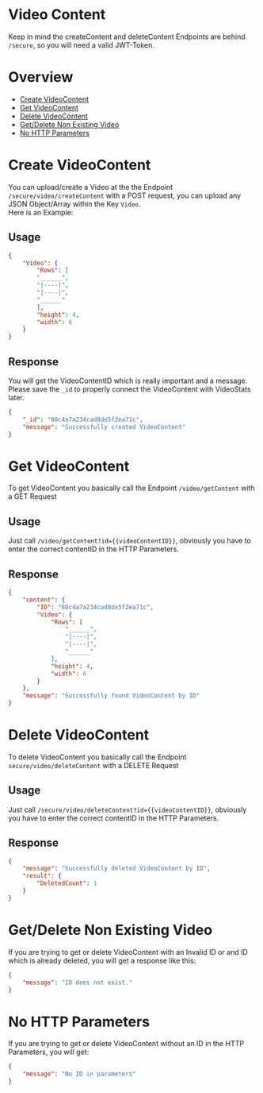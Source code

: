 # Video Content
Keep in mind the createContent and deleteContent Endpoints are behind ``/secure``, so you will need a valid JWT-Token.

# Overview
- [Create VideoContent](#create-videocontent)
- [Get VideoContent](#get-videocontent)
- [Delete VideoContent](#delete-videocontent)
- [Get/Delete Non Existing Video](#get/delete-non-existing-video)
- [No HTTP Parameters](#No-HTTP-Parameters)

# Create VideoContent
You can upload/create a Video at the the Endpoint ``/secure/video/createContent`` with a POST request, you can upload any JSON Object/Array within the Key ``Video``. <br>
Here is an Example:
## Usage
````json
{
    "Video": {
        "Rows": [
        "______",
        "|----|",
        "|----|",
        "______"
        ],
        "height": 4,
        "width": 6
    }
}
````
## Response
You will get the VideoContentID which is really important and a message. Please save the ``_id``  to properly connect the VideoContent with VideoStats later.
````json
{
    "_id": "60c4a7a234cad8de5f2ea71c",
    "message": "Successfully created VideoContent"
}
````

# Get VideoContent
To get VideoContent you basically call the Endpoint ``/video/getContent`` with a GET Request
## Usage
Just call ``/video/getContent?id={{videoContentID}}``, obviously you have to enter the correct contentID in the HTTP Parameters.
## Response
````json
{
    "content": {
        "ID": "60c4a7a234cad8de5f2ea71c",
        "Video": {
            "Rows": [
                "______",
                "|----|",
                "|----|",
                "______"
            ],
            "height": 4,
            "width": 6
        }
    },
    "message": "Successfully found VideoContent by ID"
}
````

# Delete VideoContent
To delete VideoContent you basically call the Endpoint ``secure/video/deleteContent`` with a DELETE Request
## Usage
Just call ``/secure/video/deleteContent?id={{videoContentID}}``, obviously you have to enter the correct contentID in the HTTP Parameters.
## Response
````json
{
    "message": "Successfully deleted VideoContent by ID",
    "result": {
        "DeletedCount": 1
    }
}
````

# Get/Delete Non Existing Video
If you are trying to get or delete VideoContent with an Invalid ID or and ID which is already deleted, you will get a response like this:
````json
{
    "message": "ID does not exist."
}
````

# No HTTP Parameters
If you are trying to get or delete VideoContent without an ID in the HTTP Parameters, you will get:
````json
{
    "message": "No ID in parameters"
}
````